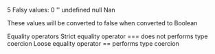 5 Falsy values:
0
''
undefined
null
Nan

These values will be converted to false when converted to Boolean

Equality operators
Strict equality operator === does not performs type coercion
Loose equality operator == performs type coercion
